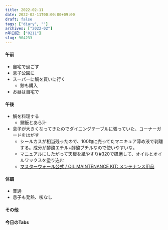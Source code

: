 ```yaml
---
title: 2022-02-11
date: 2022-02-11T00:00:00+09:00
draft: false
tags: ["diary", ""]
archives: ["2022-02"]
n年日記: ["0211"]
slug: 904233
---
```

#### 午前
- 自宅で過ごす
- 息子公園に
- スーパーに鯛を買いに行く
  - 鯵も購入
- お昼は自宅で
#### 午後
- 鯛を料理する
  - 鯛飯とあら汁
- 息子が大きくなってきたのでダイニングテーブルに張っていた、コーナーガードをはがす
  - シールカスが相当残ったので、100均に売ってたマニキュア薄め液で剥離する。成分が酢酸エチル+酢酸ブチルなので使いやすいな。
  - マニュアルにしたがって天板を紙やすり#320で研磨して、オイルとオイルワックスを塗り込む
  - [マスターウォール公式 / OIL MAINTENANCE KIT: メンテナンス用品](https://www.masterwal.jp/shop/g/gMW-OLKT/)
#### 体調
- 普通
- 息子も発熱、咳なし
#### その他
#### 今日のTabs
